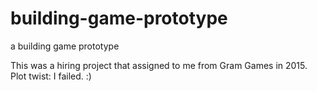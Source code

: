 # building-game-prototype
a building game prototype

This was a hiring project that assigned to me from Gram Games in 2015. Plot twist: I failed. :)
